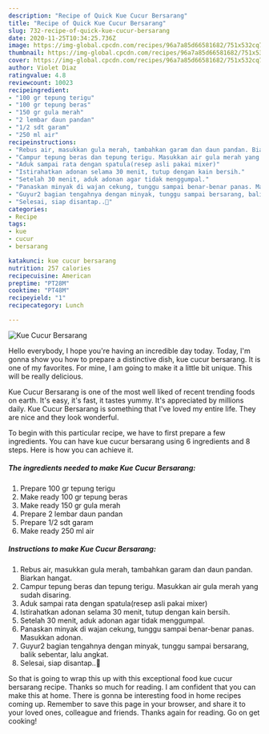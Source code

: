 ```yaml
---
description: "Recipe of Quick Kue Cucur Bersarang"
title: "Recipe of Quick Kue Cucur Bersarang"
slug: 732-recipe-of-quick-kue-cucur-bersarang
date: 2020-11-25T10:34:25.736Z
image: https://img-global.cpcdn.com/recipes/96a7a85d66581682/751x532cq70/kue-cucur-bersarang-foto-resep-utama.jpg
thumbnail: https://img-global.cpcdn.com/recipes/96a7a85d66581682/751x532cq70/kue-cucur-bersarang-foto-resep-utama.jpg
cover: https://img-global.cpcdn.com/recipes/96a7a85d66581682/751x532cq70/kue-cucur-bersarang-foto-resep-utama.jpg
author: Violet Diaz
ratingvalue: 4.8
reviewcount: 10023
recipeingredient:
- "100 gr tepung terigu"
- "100 gr tepung beras"
- "150 gr gula merah"
- "2 lembar daun pandan"
- "1/2 sdt garam"
- "250 ml air"
recipeinstructions:
- "Rebus air, masukkan gula merah, tambahkan garam dan daun pandan. Biarkan hangat."
- "Campur tepung beras dan tepung terigu. Masukkan air gula merah yang sudah disaring."
- "Aduk sampai rata dengan spatula(resep asli pakai mixer)"
- "Istirahatkan adonan selama 30 menit, tutup dengan kain bersih."
- "Setelah 30 menit, aduk adonan agar tidak menggumpal."
- "Panaskan minyak di wajan cekung, tunggu sampai benar-benar panas. Masukkan adonan."
- "Guyur2 bagian tengahnya dengan minyak, tunggu sampai bersarang, balik sebentar, lalu angkat."
- "Selesai, siap disantap..🤤"
categories:
- Recipe
tags:
- kue
- cucur
- bersarang

katakunci: kue cucur bersarang 
nutrition: 257 calories
recipecuisine: American
preptime: "PT28M"
cooktime: "PT48M"
recipeyield: "1"
recipecategory: Lunch

---
```



![Kue Cucur Bersarang](https://img-global.cpcdn.com/recipes/96a7a85d66581682/751x532cq70/kue-cucur-bersarang-foto-resep-utama.jpg)

Hello everybody, I hope you're having an incredible day today. Today, I'm gonna show you how to prepare a distinctive dish, kue cucur bersarang. It is one of my favorites. For mine, I am going to make it a little bit unique. This will be really delicious.

Kue Cucur Bersarang is one of the most well liked of recent trending foods on earth. It's easy, it's fast, it tastes yummy. It's appreciated by millions daily. Kue Cucur Bersarang is something that I've loved my entire life. They are nice and they look wonderful.




To begin with this particular recipe, we have to first prepare a few ingredients. You can have kue cucur bersarang using 6 ingredients and 8 steps. Here is how you can achieve it.

<!--inarticleads1-->

##### The ingredients needed to make Kue Cucur Bersarang:

1. Prepare 100 gr tepung terigu
1. Make ready 100 gr tepung beras
1. Make ready 150 gr gula merah
1. Prepare 2 lembar daun pandan
1. Prepare 1/2 sdt garam
1. Make ready 250 ml air




<!--inarticleads2-->

##### Instructions to make Kue Cucur Bersarang:

1. Rebus air, masukkan gula merah, tambahkan garam dan daun pandan. Biarkan hangat.
1. Campur tepung beras dan tepung terigu. Masukkan air gula merah yang sudah disaring.
1. Aduk sampai rata dengan spatula(resep asli pakai mixer)
1. Istirahatkan adonan selama 30 menit, tutup dengan kain bersih.
1. Setelah 30 menit, aduk adonan agar tidak menggumpal.
1. Panaskan minyak di wajan cekung, tunggu sampai benar-benar panas. Masukkan adonan.
1. Guyur2 bagian tengahnya dengan minyak, tunggu sampai bersarang, balik sebentar, lalu angkat.
1. Selesai, siap disantap..🤤




So that is going to wrap this up with this exceptional food kue cucur bersarang recipe. Thanks so much for reading. I am confident that you can make this at home. There is gonna be interesting food in home recipes coming up. Remember to save this page in your browser, and share it to your loved ones, colleague and friends. Thanks again for reading. Go on get cooking!
